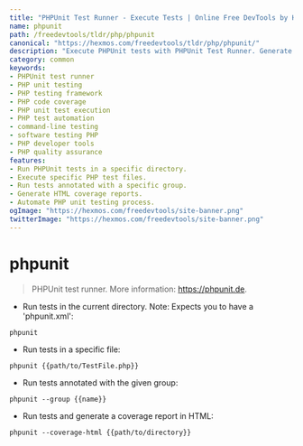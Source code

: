 ```yaml
---
title: "PHPUnit Test Runner - Execute Tests | Online Free DevTools by Hexmos"
name: phpunit
path: /freedevtools/tldr/php/phpunit
canonical: "https://hexmos.com/freedevtools/tldr/php/phpunit/"
description: "Execute PHPUnit tests with PHPUnit Test Runner. Generate code coverage reports and run tests by group for efficient software testing. Free online tool, no registration required."
category: common
keywords:
- PHPUnit test runner
- PHP unit testing
- PHP testing framework
- PHP code coverage
- PHP unit test execution
- PHP test automation
- command-line testing
- software testing PHP
- PHP developer tools
- PHP quality assurance
features:
- Run PHPUnit tests in a specific directory.
- Execute specific PHP test files.
- Run tests annotated with a specific group.
- Generate HTML coverage reports.
- Automate PHP unit testing process.
ogImage: "https://hexmos.com/freedevtools/site-banner.png"
twitterImage: "https://hexmos.com/freedevtools/site-banner.png"
---
```


# phpunit

> PHPUnit test runner.
> More information: <https://phpunit.de>.

- Run tests in the current directory. Note: Expects you to have a 'phpunit.xml':

`phpunit`

- Run tests in a specific file:

`phpunit {{path/to/TestFile.php}}`

- Run tests annotated with the given group:

`phpunit --group {{name}}`

- Run tests and generate a coverage report in HTML:

`phpunit --coverage-html {{path/to/directory}}`
